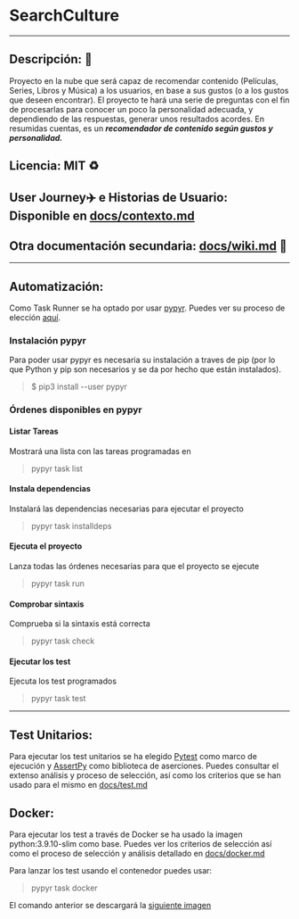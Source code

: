 # SearchCulture
---
## Descripción: :page_with_curl:

Proyecto en la nube que será capaz de recomendar contenido (Películas, Series, Libros y Música) a los usuarios, en base a sus gustos (o a los gustos que deseen encontrar). El proyecto te hará una serie de preguntas con el fin de procesarlas para conocer un poco la personalidad adecuada, y dependiendo de las respuestas, generar unos resultados acordes. En resumidas cuentas, es un ___recomendador de contenido según gustos y personalidad.___

## Licencia: MIT :recycle:

## User Journey:airplane: e Historias de Usuario: Disponible en [docs/contexto.md](https://github.com/migueorg/SearchCulture/blob/Objetivo-1/docs/contexto.md) 

## Otra documentación secundaria: [docs/wiki.md](https://github.com/migueorg/SearchCulture/blob/Objetivo-1/docs/wiki.md) :file_folder:

***
## Automatización:

Como Task Runner se ha optado por usar [pypyr](https://github.com/pypyr/pypyr). Puedes ver su proceso de elección [aquí](https://github.com/migueorg/SearchCulture/blob/Objetivo-3/docs/taskrunner_choice.md).

### Instalación pypyr
Para poder usar pypyr es necesaria su instalación a traves de pip (por lo que Python y pip son necesarios y se da por hecho que están instalados).
> $ pip3 install --user pypyr

### Órdenes disponibles en pypyr

#### Listar Tareas
Mostrará una lista con las tareas programadas en 
> pypyr task list

#### Instala dependencias
Instalará las dependencias necesarias para ejecutar el proyecto
> pypyr task installdeps

#### Ejecuta el proyecto
Lanza todas las órdenes necesarias para que el proyecto se ejecute
> pypyr task run

#### Comprobar sintaxis
Comprueba si la sintaxis está correcta
> pypyr task check

#### Ejecutar los test
Ejecuta los test programados
> pypyr task test

***
## Test Unitarios:
Para ejecutar los test unitarios se ha elegido [Pytest](https://github.com/pytest-dev/pytest) como marco de ejecución y [AssertPy](https://github.com/assertpy/assertpy) como biblioteca de aserciones. Puedes consultar el extenso análisis y proceso de selección, así como los criterios que se han usado para el mismo en [docs/test.md](https://github.com/migueorg/SearchCulture/blob/Objetivo-4/docs/test.md)

## Docker:
Para ejecutar los test a través de Docker se ha usado la imagen python:3.9.10-slim como base. Puedes ver los criterios de selección así como el proceso de selección y análisis detallado en [docs/docker.md](https://github.com/migueorg/SearchCulture/blob/Objetivo-5/docs/docker.md)

Para lanzar los test usando el contenedor puedes usar:
>pypyr task docker

El comando anterior se descargará la [siguiente imagen](https://hub.docker.com/r/migueorg/search-culture)